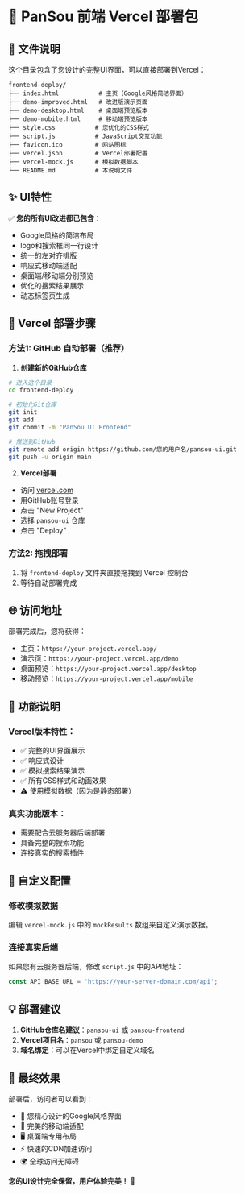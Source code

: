 # 🚀 PanSou 前端 Vercel 部署包

## 📁 文件说明

这个目录包含了您设计的完整UI界面，可以直接部署到Vercel：

```
frontend-deploy/
├── index.html           # 主页（Google风格简洁界面）
├── demo-improved.html   # 改进版演示页面
├── demo-desktop.html    # 桌面端预览版本
├── demo-mobile.html     # 移动端预览版本
├── style.css           # 您优化的CSS样式
├── script.js           # JavaScript交互功能
├── favicon.ico         # 网站图标
├── vercel.json         # Vercel部署配置
├── vercel-mock.js      # 模拟数据脚本
└── README.md           # 本说明文件
```

## ✨ UI特性

✅ **您的所有UI改进都已包含**：
- Google风格的简洁布局
- logo和搜索框同一行设计
- 统一的左对齐排版
- 响应式移动端适配
- 桌面端/移动端分别预览
- 优化的搜索结果展示
- 动态标签页生成

## 🚀 Vercel 部署步骤

### 方法1: GitHub 自动部署（推荐）

1. **创建新的GitHub仓库**
```bash
# 进入这个目录
cd frontend-deploy

# 初始化Git仓库
git init
git add .
git commit -m "PanSou UI Frontend"

# 推送到GitHub
git remote add origin https://github.com/您的用户名/pansou-ui.git
git push -u origin main
```

2. **Vercel部署**
- 访问 [vercel.com](https://vercel.com)
- 用GitHub账号登录
- 点击 "New Project"
- 选择 `pansou-ui` 仓库
- 点击 "Deploy"

### 方法2: 拖拽部署

1. 将 `frontend-deploy` 文件夹直接拖拽到 Vercel 控制台
2. 等待自动部署完成

## 🌐 访问地址

部署完成后，您将获得：
- 主页：`https://your-project.vercel.app/`
- 演示页：`https://your-project.vercel.app/demo`
- 桌面预览：`https://your-project.vercel.app/desktop`
- 移动预览：`https://your-project.vercel.app/mobile`

## 📱 功能说明

### Vercel版本特性：
- ✅ 完整的UI界面展示
- ✅ 响应式设计
- ✅ 模拟搜索结果演示
- ✅ 所有CSS样式和动画效果
- ⚠️ 使用模拟数据（因为是静态部署）

### 真实功能版本：
- 需要配合云服务器后端部署
- 具备完整的搜索功能
- 连接真实的搜索插件

## 🔧 自定义配置

### 修改模拟数据
编辑 `vercel-mock.js` 中的 `mockResults` 数组来自定义演示数据。

### 连接真实后端
如果您有云服务器后端，修改 `script.js` 中的API地址：
```javascript
const API_BASE_URL = 'https://your-server-domain.com/api';
```

## 💡 部署建议

1. **GitHub仓库名建议**：`pansou-ui` 或 `pansou-frontend`
2. **Vercel项目名**：`pansou` 或 `pansou-demo`
3. **域名绑定**：可以在Vercel中绑定自定义域名

## 🎯 最终效果

部署后，访问者可以看到：
- 🎨 您精心设计的Google风格界面
- 📱 完美的移动端适配
- 🖥️ 桌面端专用布局
- ⚡ 快速的CDN加速访问
- 🌍 全球访问无障碍

**您的UI设计完全保留，用户体验完美！** 🎉
